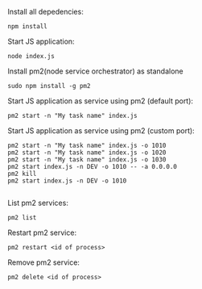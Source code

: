 Install all depedencies: 
```
npm install
```

Start JS application:
```
node index.js
```

Install pm2(node service orchestrator) as standalone 
```
sudo npm install -g pm2
```

Start JS application as service using pm2 (default port):
```
pm2 start -n "My task name" index.js
```

Start JS application as service using pm2 (custom port):
```
pm2 start -n "My task name" index.js -o 1010
pm2 start -n "My task name" index.js -o 1020
pm2 start -n "My task name" index.js -o 1030
pm2 start index.js -n DEV -o 1010 -- -a 0.0.0.0
pm2 kill
pm2 start index.js -n DEV -o 1010


```

List pm2 services:
```
pm2 list
```

Restart pm2 service:
```
pm2 restart <id of process>
```

Remove pm2 service:
```
pm2 delete <id of process>
```
